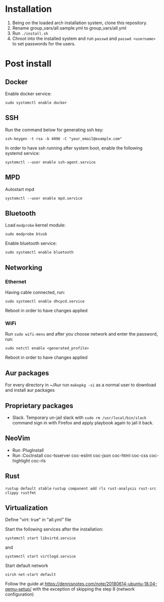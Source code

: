 # Installation

1. Being on the loaded arch installation system, clone this repository.
2. Rename group_vars/all.sample.yml to group_vars/all.yml
3. Run `./install.sh`
4. Chroot into the installed system and run `passwd` and `passwd <username>` to set passwords for the users.

# Post install

## Docker

Enable docker service:

```
sudo systemctl enable docker
```

## SSH

Run the command below for generating ssh key:

```
ssh-keygen -t rsa -b 4096 -C "your_email@example.com"
```

In order to have ssh running after system boot, enable the following systemd service:

```
systemctl --user enable ssh-agent.service
```

## MPD

Autostart mpd

```
systemctl --user enable mpd.service
```

## Bluetooth

Load `modprobe` kernel module:

```
sudo modprobe btusb
```

Enable bluetooth service:

```
sudo systemctl enable bluetooth
```

## Networking

### Ethernet

Having cable connected, run:

```
sudo systemctl enable dhcpcd.service
```

Reboot in order to have changes applied

### WiFi

Run `sudo wifi-menu` and after you choose network and enter the password, run:

```
sudo netctl enable <generated_profile>
```

Reboot in order to have changes applied

## Aur packages

For every directory in ~/Aur run `makepkg -si` as a normal user to download and install aur packages

## Proprietary packages

- Slack. Temporary un-jail slack with `sudo rm /usr/local/bin/slack` command sign in with Firefox and apply playbook again to jail it back.

## NeoVim

- Run :PlugInstall
- Run :CocInstall coc-tsserver coc-eslint coc-json coc-html coc-css coc-highlight coc-rls

## Rust

`rustup default stable`
`rustup component add rls rust-analysis rust-src clippy rustfmt`

## Virtualization

Define "virt: true" in "all.yml" file

Start the following services after the installation:

```
systemctl start libvirtd.service
```

and

```
systemctl start virtlogd.service
```

Start default network

```
virsh net-start default
```

Follow the guide at https://dennisnotes.com/note/20180614-ubuntu-18.04-qemu-setup/ with the exception of skipping the step 8 (network configuration)
